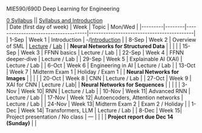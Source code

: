 MIE590/690D Deep Learning for Engineering     


[0 Syllabus](0_Syllabus.md) || [Syllabus and Introduction](https://github.com/chaitragopalappa/MIE590-690D/blob/main/0_Syllabus_and_Introduction.ipynb)  
| Date (first day of week)   | Week   | Topic                               | Mon/Wed                                   |
|---------|--------|-------------------------------------|-------------------------------------------|
| 1-Sep   | Week 1 | Introduction                        | -/[Introduction](https://github.com/chaitragopalappa/MIE590-690D/blob/main/0_Syllabus_and_Introduction.ipynb)                                         |
| 8-Sep   | Week 2 | Overview of SML                     | [Lecture](https://github.com/chaitragopalappa/MIE590-690D/blob/main/1_Lecture_Fundamentals_of_AI_ML.ipynb) / [Lab](https://github.com/chaitragopalappa/MIE590-690D/blob/main/1_Lab_StatisticalML.ipynb)                             |
| **Neural Networks for Structured Data** |        |                                     |                                           |
| 15-Sep  | Week 3 | FFNN basics                         | Lecture / Lab                             |
| 22-Sep  | Week 4 | FFNN deeper-dive                    | Lecture / Lab                             |
| 29-Sep  | Week 5 | Explainable AI (XAI)                | Lecture / Lab                             |
| 6-Oct   | Week 6 | Engineering in AI                   | Lecture / Lab                             |
| 13-Oct  | Week 7 | Midterm Exam 1                      | Holiday / Exam 1                          |
| **Neural Networks for Images** |        |                                     |                                           |
| 20-Oct  | Week 8 | CNN                                 | Lecture / Lab                             |
| 27-Oct  | Week 9 | XAI for CNN                         | Lecture / Lab|
| **Neural Networks for Sequences** |        |                              |                                           |
| 3-Nov   | Week 10| RNN                                 | Lecture / Lab                             |
| 10-Nov  | Week 11| Advanced RNN                        | Lecture / Lab                             |
| 17-Nov  | Week 12| Autoencoders, Attention networks    | Lecture / Lab                             |
| 24-Nov  | Week 13| Midterm Exam 2                      | Exam 2 / Holiday                          |
| 1-Dec   | Week 14| Transformers, LLM                   | Lecture / Lab                             |
| 8-Dec   | Week 15| Project presentation / No class     | —                                         |
|         |        | **Project report due Dec 14 (Sunday)** |                                           |
